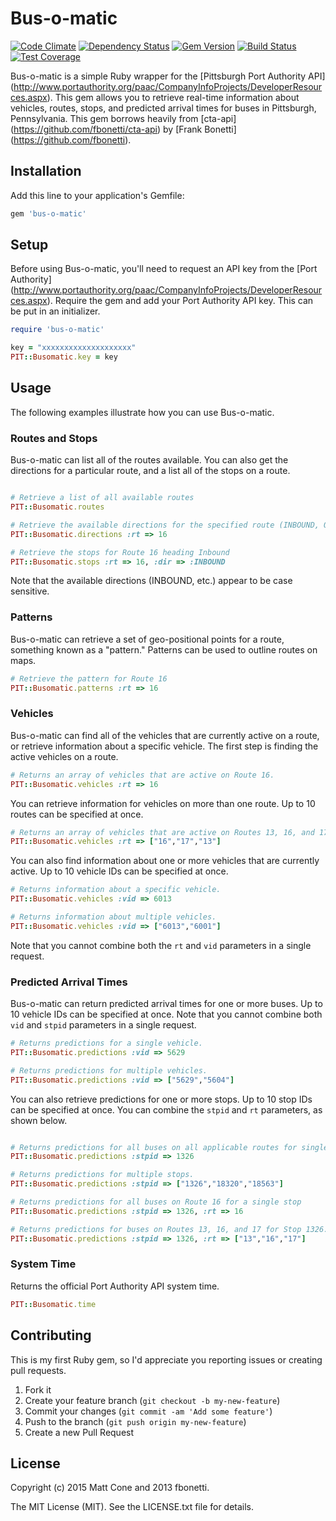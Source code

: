 # Bus-o-matic

[![Code Climate](https://codeclimate.com/github/mattcone/bus-o-matic/badges/gpa.svg)](https://codeclimate.com/github/mattcone/bus-o-matic)
[![Dependency Status](https://gemnasium.com/mattcone/bus-o-matic.svg)](https://gemnasium.com/mattcone/bus-o-matic)
[![Gem Version](https://badge.fury.io/rb/bus-o-matic.svg)](http://badge.fury.io/rb/bus-o-matic)
[![Build Status](https://travis-ci.org/mattcone/bus-o-matic.svg?branch=master)](https://travis-ci.org/mattcone/bus-o-matic)
[![Test Coverage](https://codeclimate.com/github/mattcone/bus-o-matic/badges/coverage.svg)](https://codeclimate.com/github/mattcone/bus-o-matic)

Bus-o-matic is a simple Ruby wrapper for the [Pittsburgh Port Authority API] 
(http://www.portauthority.org/paac/CompanyInfoProjects/DeveloperResources.aspx).
This gem allows you to retrieve real-time information about vehicles, routes, 
stops, and predicted arrival times for buses in Pittsburgh, Pennsylvania.
This gem borrows heavily from [cta-api] (https://github.com/fbonetti/cta-api)
by [Frank Bonetti] (https://github.com/fbonetti). 

## Installation

Add this line to your application's Gemfile:

```ruby
gem 'bus-o-matic'
```

## Setup

Before using Bus-o-matic, you'll need to request an API key from the [Port 
Authority] (http://www.portauthority.org/paac/CompanyInfoProjects/DeveloperResources.aspx). 
Require the gem and add your Port Authority API key. This can be put in an initializer.

```ruby
require 'bus-o-matic'

key = "xxxxxxxxxxxxxxxxxxxx"
PIT::Busomatic.key = key
```

## Usage

The following examples illustrate how you can use Bus-o-matic.

### Routes and Stops

Bus-o-matic can list all of the routes available. You can also get the 
directions for a particular route, and a list all of the stops on a route.

```ruby

# Retrieve a list of all available routes
PIT::Busomatic.routes

# Retrieve the available directions for the specified route (INBOUND, OUTBOUND, etc.)
PIT::Busomatic.directions :rt => 16

# Retrieve the stops for Route 16 heading Inbound
PIT::Busomatic.stops :rt => 16, :dir => :INBOUND
```

Note that the available directions (INBOUND, etc.) appear to be case sensitive. 

### Patterns

Bus-o-matic can retrieve a set of geo-positional points for a route, something 
known as a "pattern." Patterns can be used to outline routes on maps.

```ruby
# Retrieve the pattern for Route 16
PIT::Busomatic.patterns :rt => 16
```

### Vehicles

Bus-o-matic can find all of the vehicles that are currently active on a route, 
or retrieve information about a specific vehicle. The first step is finding 
the active vehicles on a route.

```ruby
# Returns an array of vehicles that are active on Route 16.
PIT::Busomatic.vehicles :rt => 16
```

You can retrieve information for vehicles on more than one route. Up to 10 
routes can be specified at once.

```ruby
# Returns an array of vehicles that are active on Routes 13, 16, and 17.
PIT::Busomatic.vehicles :rt => ["16","17","13"]
```

You can also find information about one or more vehicles that are currently
active. Up to 10 vehicle IDs can be specified at once.

```ruby
# Returns information about a specific vehicle.
PIT::Busomatic.vehicles :vid => 6013

# Returns information about multiple vehicles.
PIT::Busomatic.vehicles :vid => ["6013","6001"]
```

Note that you cannot combine both the `rt` and `vid` parameters in a single 
request.

### Predicted Arrival Times

Bus-o-matic can return predicted arrival times for one or more buses. Up to 10 
vehicle IDs can be specified at once. Note that you cannot combine both `vid` 
and `stpid` parameters in a single request.

```ruby
# Returns predictions for a single vehicle.
PIT::Busomatic.predictions :vid => 5629

# Returns predictions for multiple vehicles. 
PIT::Busomatic.predictions :vid => ["5629","5604"]
```

You can also retrieve predictions for one or more stops. Up to 10 stop IDs can 
be specified at once. You can combine the `stpid` and `rt` parameters, as shown
below.

```ruby

# Returns predictions for all buses on all applicable routes for single stop.
PIT::Busomatic.predictions :stpid => 1326

# Returns predictions for multiple stops.
PIT::Busomatic.predictions :stpid => ["1326","18320","18563"]

# Returns predictions for all buses on Route 16 for a single stop 
PIT::Busomatic.predictions :stpid => 1326, :rt => 16

# Returns predictions for buses on Routes 13, 16, and 17 for Stop 1326.
PIT::Busomatic.predictions :stpid => 1326, :rt => ["13","16","17"]
```

### System Time

Returns the official Port Authority API system time. 

```ruby
PIT::Busomatic.time
```


## Contributing

This is my first Ruby gem, so I'd appreciate you reporting issues or creating 
pull requests. 

1. Fork it
2. Create your feature branch (`git checkout -b my-new-feature`)
3. Commit your changes (`git commit -am 'Add some feature'`)
4. Push to the branch (`git push origin my-new-feature`)
5. Create a new Pull Request


## License

Copyright (c) 2015 Matt Cone and 2013 fbonetti.

The MIT License (MIT). See the LICENSE.txt file for details.